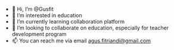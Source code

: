 - 👋 Hi, I’m @Gusfit
- 👀 I’m interested in education
- 🌱 I’m currently learning collaboration platform
- 💞️ I’m looking to collaborate on education, especially for teacher development program
- 📫 You can reach me via email agus.fitriandi@gmail.com

<!---
Gusfit/Gusfit is a ✨ special ✨ repository because its `README.md` (this file) appears on your GitHub profile.
You can click the Preview link to take a look at your changes.
--->
